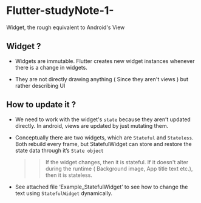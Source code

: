 # Flutter-studyNote-1-
Widget, the rough equivalent to Android's View

## Widget ?
-	Widgets are immutable. Flutter creates new widget instances whenever there is a change in widgets.

-	They are not directly drawing anything ( Since they aren't views ) but rather describing UI

## How to update it ?
-	We need to work with the widget's `state` because they aren’t updated directly. In android, views are updated by just mutating them.

-	Conceptually there are two widgets, which are `Stateful` and `Stateless`. Both rebuild every frame, but StatefulWidget can store and restore the state data through it’s `State object`
    >> If the widget changes, then it is stateful. If it doesn't alter during the runtime ( Background image, App title text etc.), then it is stateless.

- See attached file ‘Example_StatefulWidget’ to see how to change the text using `StatefulWidget` dynamically.
